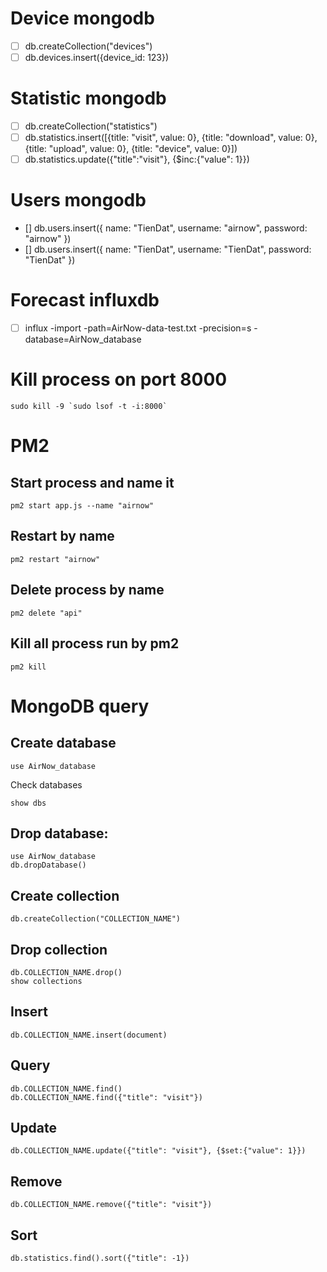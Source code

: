 # Device mongodb
- [ ] db.createCollection("devices")
- [ ] db.devices.insert({device_id: 123})

# Statistic mongodb
- [ ] db.createCollection("statistics")
- [ ] db.statistics.insert([{title: "visit", value: 0}, {title: "download", value: 0}, {title: "upload", value: 0}, {title: "device", value: 0}])
- [ ] db.statistics.update({"title":"visit"}, {$inc:{"value": 1}})

# Users mongodb
- [] db.users.insert({ name: "TienDat", username: "airnow", password: "airnow" })
- [] db.users.insert({ name: "TienDat", username: "TienDat", password: "TienDat" })

# Forecast influxdb
- [ ] influx -import -path=AirNow-data-test.txt -precision=s -database=AirNow_database

# Kill process on port 8000
```
sudo kill -9 `sudo lsof -t -i:8000`
```

# PM2
## Start process and name it
```
pm2 start app.js --name "airnow"
```

## Restart by name
```
pm2 restart "airnow"
```

## Delete process by name
```
pm2 delete "api"
```

## Kill all process run by pm2
```
pm2 kill
```

# MongoDB query
## Create database
```
use AirNow_database
```

Check databases
```
show dbs
```

## Drop database:
```
use AirNow_database
db.dropDatabase()
```

## Create collection
```
db.createCollection("COLLECTION_NAME")
```

## Drop collection
```
db.COLLECTION_NAME.drop()
show collections
```

## Insert
```
db.COLLECTION_NAME.insert(document)
```

## Query
```
db.COLLECTION_NAME.find()
db.COLLECTION_NAME.find({"title": "visit"})
```

## Update
```
db.COLLECTION_NAME.update({"title": "visit"}, {$set:{"value": 1}})
```

## Remove
```
db.COLLECTION_NAME.remove({"title": "visit"})
```

## Sort
```
db.statistics.find().sort({"title": -1})
```

